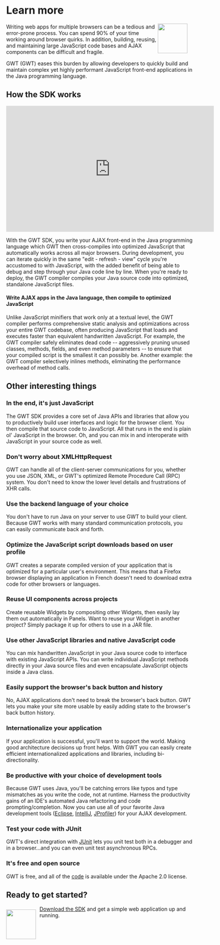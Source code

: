 <style>

div.diagram img {
  margin: 20px;
}

.contents {
  border: none;
}

.contents td {
  border: none;
}

.contents .header {
  font-weight: bold;
}

.flow-img {
  float: left;
  margin: 5px 0px 10px 0px;
  width: 80px;
  height: 80px;
}

.flow {
  margin-left: 85px;
}

.gwt-tools {
  margin-left: 90px;
}

.gwt-tools-head {
  font-weight: bold;
  font-size: 110%;
  margin-bottom: 0.2em;
}
</style>

Learn more
===

<img src="images/sdk-sm.png" style="float: right; width: 80px; height: 80px;
margin-right: 15px;" />

Writing web apps for multiple browsers can be a tedious and error-prone process. You can spend 90% of your time working around browser quirks. In addition, building, reusing, and maintaining large JavaScript code bases and AJAX components can be difficult and fragile. 

GWT (GWT) eases this burden by allowing developers to quickly build and maintain complex yet highly performant JavaScript front-end applications in the Java programming language.

## How the SDK works <a id="how"></a>

<div>
<object width="560" height="340"><param name="movie" value="https://www.youtube.com/v/ShkYDPN5Knc&hl=en_US&fs=1&"></param><param name="allowFullScreen" value="true"></param><param name="allowscriptaccess" value="always"></param><embed src="https://www.youtube.com/v/ShkYDPN5Knc&hl=en_US&fs=1&" type="application/x-shockwave-flash" allowscriptaccess="always" allowfullscreen="true" width="560" height="340"></embed></object>
</div>

With the GWT SDK, you write your AJAX front-end in the Java programming language which GWT then cross-compiles into optimized JavaScript that automatically works across all major browsers. During development, you can iterate quickly in the same "edit - refresh - view" cycle you're accustomed to with JavaScript, with the added benefit of being able to debug and step through your Java code line by line. When you're ready to deploy, the GWT compiler compiles your Java source code into optimized, standalone JavaScript files.

<a id="write"></a>

#### Write AJAX apps in the Java language, then compile to optimized JavaScript

Unlike JavaScript minifiers that work only at a textual level, the GWT compiler performs comprehensive static analysis and optimizations across your entire GWT codebase, often producing JavaScript that loads and executes faster than equivalent handwritten JavaScript. For example, the GWT compiler safely eliminates dead code -- aggressively pruning unused classes, methods, fields, and even method parameters -- to ensure that your compiled script is the smallest it can possibly be. Another example: the GWT compiler selectively inlines methods, eliminating the performance overhead of method calls.  

## Other interesting things

### In the end, it's just JavaScript

The GWT SDK provides a core set of Java APIs and libraries that allow you to productively build user interfaces and logic for the browser client. You then compile that source code to JavaScript. All that runs in the end is plain ol' JavaScript in the browser. Oh, and you can mix in and interoperate with JavaScript in your source code as well. 

### Don't worry about XMLHttpRequest

GWT can handle all of the client-server communications for you, whether you use JSON, XML, or GWT's optimized Remote Procedure Call (RPC) system. You don't need to know the lower level details and frustrations of XHR calls.

### Use the backend language of your choice

You don't have to run Java on your server to use GWT to build your client. Because GWT works with many standard communication protocols, you can easily communicate back and forth. 

### Optimize the JavaScript script downloads based on user profile

GWT creates a separate compiled version of your application that is optimized for a particular user's environment.  This means that a Firefox browser displaying an application in French doesn't need to download extra code for other browsers or languages.

### Reuse UI components across projects

Create reusable Widgets by compositing other Widgets, then easily lay them out automatically in Panels.  Want to reuse your Widget in another project? Simply package it up for others to use in a JAR file.

### Use other JavaScript libraries and native JavaScript code

You can mix handwritten JavaScript in your Java source code to interface with existing JavaScript APIs.  You can write individual JavaScript methods directly in your Java source files and even encapsulate JavaScript objects inside a Java class.

### Easily support the browser's back button and history

No, AJAX applications don't need to break the browser's back button. GWT lets you make your site more usable by easily adding state to the browser's back button history.

### Internationalize your application

If your application is successful, you'll want to support the world. Making good architecture decisions up front helps. With GWT you can easily create efficient internationalized applications and libraries, including bi-directionality.

### Be productive with your choice of development tools

Because GWT uses Java, you'll be catching errors like typos and type mismatches as you write the code, not at runtime.  Harness the productivity gains of an IDE's automated Java refactoring and code prompting/completion. Now you can use all of your favorite Java development tools
([Eclipse](http://www.eclipse.org/), [IntelliJ](http://www.jetbrains.com/idea/), [JProfiler](http://www.ej-technologies.com/products/jprofiler/overview.html)) for your AJAX development. 

### Test your code with JUnit

GWT's direct integration with [JUnit](http://www.junit.org/) lets you unit test both in a debugger and in a browser...and you can even unit test asynchronous RPCs.

### It's free and open source

GWT is free, and all of the [code](https://gwt.googlesource.com/) is available under the Apache 2.0 license.

## Ready to get started?

<a href="gettingstarted-v2.html">
  <img src="images/arrow-md.png" style="float: left; margin:10px 10px 0px 0px; border-style:none; width: 80px; height: 80px" />
</a>

[Download the SDK](gettingstarted-v2.html) and get a simple web application up and running.
